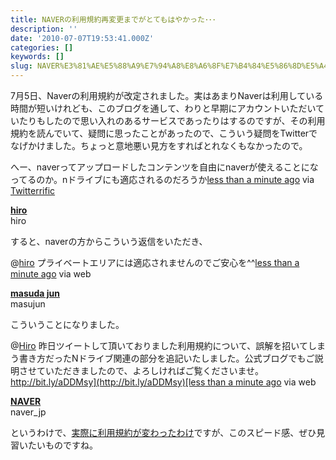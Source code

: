 ```yaml
---
title: NAVERの利用規約再変更までがとてもはやかった･･･
description: ''
date: '2010-07-07T19:53:41.000Z'
categories: []
keywords: []
slug: NAVER%E3%81%AE%E5%88%A9%E7%94%A8%E8%A6%8F%E7%B4%84%E5%86%8D%E5%A4%89%E6%9B%B4%E3%81%BE%E3%81%A7%E3%81%8C%E3%81%A8%E3%81%A6%E3%82%82%E3%81%AF%E3%82%...
---
```

7月5日、Naverの利用規約が改定されました。実はあまりNaverは利用している時間が短いけれども、このブログを通して、わりと早期にアカウントいただいていたりもしたので思い入れのあるサービスであったりはするのですが、その利用規約を読んでいて、疑問に思ったことがあったので、こういう疑問をTwitterでなげかけました。ちょっと意地悪い見方をすればとれなくもなかったので。

へー、naverってアップロードしたコンテンツを自由にnaverが使えることになってるのか。nドライブにも適応されるのだろうか[less than a minute ago](http://twitter.com/Hiro/statuses/17784824990 "Mon Jul 05 11:47:09 +0000 2010") via [Twitterrific](http://twitterrific.com)

[**hiro**](http://twitter.com/hiro)  
hiro

すると、naverの方からこういう返信をいただき、

@[hiro](http://twitter.com/hiro) プライベートエリアには適応されませんのでご安心を^^[less than a minute ago](http://twitter.com/masujun/status/17784858892 "Mon Jul 05 11:47:53 +0000 2010") via web

[**masuda jun**](http://twitter.com/masujun)  
masujun

こういうことになりました。

@[Hiro](http://twitter.com/Hiro) 昨日ツイートして頂いておりました利用規約について、誤解を招いてしまう書き方だったNドライブ関連の部分を追記いたしました。公式ブログでもご説明させていただきましたので、よろしければご覧くださいませ。 [http://bit.ly/aDDMsy](http://bit.ly/aDDMsy)[less than a minute ago](http://twitter.com/naver_jp/statuses/17850324318 "Tue Jul 06 07:01:27 +0000 2010") via web

[**NAVER**](http://twitter.com/naver_jp)  
naver\_jp

というわけで、[実際に利用規約が変わったわけ](http://naverland.naver.jp/?p=2163)ですが、このスピード感、ぜひ見習いたいものですね。